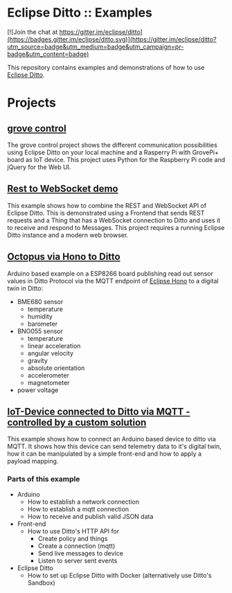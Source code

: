 # Eclipse Ditto :: Examples

[![Join the chat at https://gitter.im/eclipse/ditto](https://badges.gitter.im/eclipse/ditto.svg)](https://gitter.im/eclipse/ditto?utm_source=badge&utm_medium=badge&utm_campaign=pr-badge&utm_content=badge)

This repository contains examples and demonstrations of how to use [Eclipse Ditto](https://github.com/eclipse/ditto).

# Projects

## [grove control](grove-ctrl/)

The grove control project shows the different communication possibilities
using Eclipse Ditto on your local machine and a Rasperry Pi with GrovePi+ board
as IoT device. This project uses Python for the Raspberry Pi code and jQuery for the Web UI.

## [Rest to WebSocket demo](rest-to-websocket/)

This example shows how to combine the REST and WebSocket API of Eclipse Ditto.
This is demonstrated using a Frontend that sends REST requests and
a Thing that has a WebSocket connection to Ditto and uses it to receive
and respond to Messages. This project requires a running Eclipse Ditto
instance and a modern web browser.

## [Octopus via Hono to Ditto](octopus-via-hono/)

Arduino based example on a ESP8266 board publishing read out sensor values in Ditto Protocol via 
the MQTT endpoint of [Eclipse Hono](https://www.eclipse.org/hono/) to a digital twin in Ditto:

* BME680 sensor
    * temperature
    * humidity
    * barometer
* BNO055 sensor
    * temperature
    * linear acceleration
    * angular velocity
    * gravity
    * absolute orientation
    * accelerometer
    * magnetometer
* power voltage

## [IoT-Device connected to Ditto via MQTT - controlled by a custom solution](mqtt-bidirectional/)

This example shows how to connect an Arduino based device to ditto via MQTT.
It shows how this device can send telemetry data to it's digital twin, how it can
be manipulated by a simple front-end and how to apply a payload mapping.

### Parts of this example
* Arduino
    * How to establish a network connection
    * How to establish a mqtt connection
    * How to receive and publish valid JSON data
* Front-end
    * How to use Ditto's HTTP API for
        * Create policy and things
        * Create a connection (mqtt)
        * Send live messages to device
        * Listen to server sent events
* Eclipse Ditto
    * How to set up Eclipse Ditto with Docker (alternatively use Ditto's Sandbox)